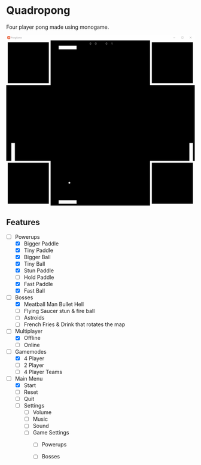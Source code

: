 # Quadropong

Four player pong made using monogame.

![](pong.gif)

## Features

- [ ] Powerups
  - [x] Bigger Paddle
  - [x] Tiny Paddle
  - [x] Bigger Ball
  - [x] Tiny Ball
  - [x] Stun Paddle
  - [ ] Hold Paddle
  - [x] Fast Paddle
  - [x] Fast Ball
- [ ] Bosses
  - [x] Meatball Man Bullet Hell
  - [ ] Flying Saucer stun & fire ball
  - [ ] Astroids
  - [ ] French Fries & Drink that rotates the map
- [ ] Multiplayer
  - [x] Offline
  - [ ] Online
- [ ] Gamemodes
  - [x] 4 Player
  - [ ] 2 Player
  - [ ] 4 Player Teams
- [ ] Main Menu
  - [x] Start
  - [ ] Reset
  - [ ] Quit
  - [ ] Settings
    - [ ] Volume
    - [ ] Music
    - [ ] Sound
    - [ ] Game Settings
      - [ ] Powerups
      - [ ] Bosses
        
